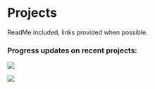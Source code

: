 # Projects
ReadMe included, links provided when possible.

### Progress updates on recent projects: 

![](https://progress-bar.dev/100/?title=Gmail_Python_Script)

![](https://progress-bar.dev/30/?title=BudgetTracker)
